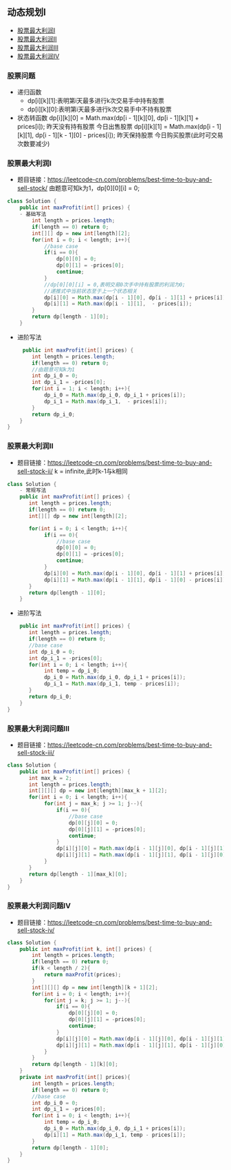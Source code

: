 ## 动态规划I
* [股票最大利润I](#股票最大利润I)
* [股票最大利润II](#股票最大利润II)
* [股票最大利润III](#股票最大利润问题III)
* [股票最大利润IV](#股票最大利润问题IV)
### 股票问题
- 递归函数 
    - dp[i][k][1]:表明第i天最多进行k次交易手中持有股票
    - dp[i][k][0]:表明第i天最多进行k次交易手中不持有股票
- 状态转函数
    dp[i][k][0] = Math.max(dp[i - 1][k][0], dp[i - 1][k][1] + prices[i]);
                                         昨天没有持有股票            今日出售股票
    dp[i][k][1] = Math.max(dp[i - 1][k][1], dp[i - 1][k - 1][0] - prices[i]); 
                                         昨天保持股票                今日购买股票(此时可交易次数要减少)
### 股票最大利润I
- 题目链接：https://leetcode-cn.com/problems/best-time-to-buy-and-sell-stock/
由题意可知k为1，dp[0][0][i] = 0;
```java
class Solution {
    public int maxProfit(int[] prices) {
    - 基础写法
        int length = prices.length;
        if(length == 0) return 0;
        int[][] dp = new int[length][2];
        for(int i = 0; i < length; i++){
            //base case
            if(i == 0){
                dp[0][0] = 0;
                dp[0][1] = -prices[0];
                continue;
            }
            //dp[0][0][i] = 0,表明交易0次手中持有股票的利润为0; 
            //递推式中当前状态至于上一个状态相关
            dp[i][0] = Math.max(dp[i - 1][0], dp[i - 1][1] + prices[i]);
            dp[i][1] = Math.max(dp[i - 1][1],  - prices[i]);
        }
        return dp[length - 1][0];
    }
```
  - 进阶写法
```java
     public int maxProfit(int[] prices) {
        int length = prices.length;
        if(length == 0) return 0;
        //由题意可知k为1
        int dp_i_0 = 0;
        int dp_i_1 = -prices[0];
        for(int i = 1; i < length; i++){
            dp_i_0 = Math.max(dp_i_0, dp_i_1 + prices[i]);
            dp_i_1 = Math.max(dp_i_1,  - prices[i]);
        }
        return dp_i_0;
    }
}
```
### 股票最大利润II
- 题目链接：https://leetcode-cn.com/problems/best-time-to-buy-and-sell-stock-ii/
k = infinite,此时k-1与k相同
```java
class Solution {
    - 常规写法
    public int maxProfit(int[] prices) {
       int length = prices.length;
       if(length == 0) return 0;
       int[][] dp = new int[length][2];

       for(int i = 0; i < length; i++){
            if(i == 0){
                //base case
                dp[0][0] = 0;
                dp[0][1] = -prices[0];
                continue;
            }
            dp[i][0] = Math.max(dp[i - 1][0], dp[i - 1][1] + prices[i]);
            dp[i][1] = Math.max(dp[i - 1][1], dp[i - 1][0] - prices[i]);
       }
       return dp[length - 1][0];
    }
```
 - 进阶写法
```java
    public int maxProfit(int[] prices) {
       int length = prices.length;
       if(length == 0) return 0;
       //base case
       int dp_i_0 = 0;
       int dp_i_1 = -prices[0];
       for(int i = 0; i < length; i++){
            int temp = dp_i_0;
            dp_i_0 = Math.max(dp_i_0, dp_i_1 + prices[i]);
            dp_i_1 = Math.max(dp_i_1, temp - prices[i]);
       }
       return dp_i_0;
    }
}
```
### 股票最大利润问题III
- 题目链接：https://leetcode-cn.com/problems/best-time-to-buy-and-sell-stock-iii/
```java
class Solution {
    public int maxProfit(int[] prices) {
       int max_k = 2;
       int length = prices.length;
       int[][][] dp = new int[length][max_k + 1][2];
       for(int i = 0; i < length; i++){
            for(int j = max_k; j >= 1; j--){
                if(i == 0){
                    //base case
                    dp[0][j][0] = 0;
                    dp[0][j][1] = -prices[0];
                    continue;
                }
                dp[i][j][0] = Math.max(dp[i - 1][j][0], dp[i - 1][j][1] + prices[i]);
                dp[i][j][1] = Math.max(dp[i - 1][j][1], dp[i - 1][j][0] - prices[i]);
            }  
       }
       return dp[length - 1][max_k][0];
    }
}
```

### 股票最大利润问题IV
- 题目链接：https://leetcode-cn.com/problems/best-time-to-buy-and-sell-stock-iv/
```java
class Solution {
    public int maxProfit(int k, int[] prices) {
        int length = prices.length;
        if(length == 0) return 0;
        if(k < length / 2){
            return maxProfit(prices);
        }
        int[][][] dp = new int[length][k + 1][2];
        for(int i = 0; i < length; i++){
            for(int j = k; j >= 1; j--){
                if(i == 0){
                    dp[0][j][0] = 0;
                    dp[0][j][1] = -prices[0];
                    continue;
                }
                dp[i][j][0] = Math.max(dp[i - 1][j][0], dp[i - 1][j][1] + prices[i]);
                dp[i][j][1] = Math.max(dp[i - 1][j][1], dp[i - 1][j][0] - prices[i]);
            }
        }
        return dp[length - 1][k][0];
    }
    private int maxProfit(int[] prices){
        int length = prices.length;
        if(length == 0) return 0;
        //base case
        int dp_i_0 = 0;
        int dp_i_1 = -prices[0];
        for(int i = 0; i < length; i++){
            int temp = dp_i_0;
            dp_i_0 = Math.max(dp_i_0, dp_i_1 + prices[i]);
            dp[i][1] = Math.max(dp_i_1, temp - prices[i]);
        }
        return dp[length - 1][0];
    }
}
```
